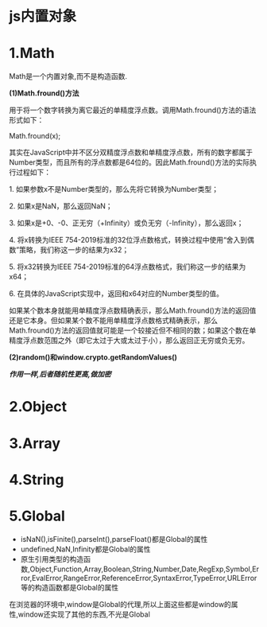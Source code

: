 # js内置对象
# 1.Math
Math是一个内置对象,而不是构造函数.

**(1)Math.fround()方法**

用于将一个数字转换为离它最近的单精度浮点数。调用Math.fround()方法的语法形式如下：

Math.fround(x);

其实在JavaScript中并不区分双精度浮点数和单精度浮点数，所有的数字都属于Number类型，而且所有的浮点数都是64位的。因此Math.fround()方法的实际执行过程如下：

1\. 如果参数x不是Number类型的，那么先将它转换为Number类型；

2\. 如果x是NaN，那么返回NaN；

3\. 如果x是+0、-0、正无穷（+Infinity）或负无穷（-Infinity），那么返回x；

4\. 将x转换为IEEE 754-2019标准的32位浮点数格式，转换过程中使用“舍入到偶数”策略，我们称这一步的结果为x32；

5\. 将x32转换为IEEE 754-2019标准的64浮点数格式，我们称这一步的结果为x64；

6\. 在具体的JavaScript实现中，返回和x64对应的Number类型的值。

如果某个数本身就能用单精度浮点数精确表示，那么Math.fround()方法的返回值还是它本身。但如果某个数不能用单精度浮点数格式精确表示，那么Math.fround()方法的返回值就可能是一个较接近但不相同的数；如果这个数在单精度浮点数范围之外（即它太过于大或太过于小），那么返回正无穷或负无穷。

**(2)random()和window.crypto.getRandomValues()**

***作用一样,后者随机性更高,做加密***
# 2.Object
# 3.Array
# 4.String
# 5.Global
* isNaN(),isFinite(),parseInt(),parseFloat()都是Global的属性
* undefined,NaN,Infinity都是Global的属性
* 原生引用类型的构造函数,Object,Function,Array,Boolean,String,Number,Date,RegExp,Symbol,Error,EvalError,RangeError,ReferenceError,SyntaxError,TypeError,URLError等的构造函数都是Global的属性

在浏览器的环境中,window是Global的代理,所以上面这些都是window的属性,window还实现了其他的东西,不光是Global

